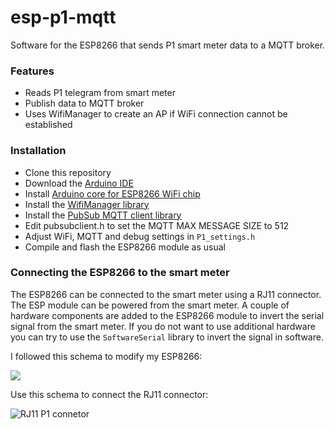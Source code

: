 # esp-p1-mqtt
Software for the ESP8266 that sends P1 smart meter data to a MQTT broker.

### Features
- Reads P1 telegram from smart meter
- Publish data to MQTT broker
- Uses WifiManager to create an AP if WiFi connection cannot be established

### Installation
- Clone this repository
- Download the [Arduino IDE](https://www.arduino.cc/)
- Install [Arduino core for ESP8266 WiFi chip](https://github.com/esp8266/Arduino)
- Install the [WifiManager library](https://github.com/tzapu/WiFiManager)
- Install the [PubSub MQTT client library](https://github.com/knolleary/pubsubclient)
- Edit pubsubclient.h to set the MQTT MAX MESSAGE SIZE to 512
- Adjust WiFi, MQTT and debug settings in `P1_settings.h`
- Compile and flash the ESP8266 module as usual

### Connecting the ESP8266 to the smart meter
The ESP8266 can be connected to the smart meter using a RJ11 connector. The ESP module can be powered from the smart meter. A couple of hardware components are added to the ESP8266 module to invert the serial signal from the smart meter. If you do not want to use additional hardware you can try to use the `SoftwareSerial` library to invert the signal in software.

I followed this schema to modify my ESP8266:

![](https://wiki.pieper.eu/wp-content/uploads/2016/03/P1port.png)

Use this schema to connect the RJ11 connector:

![RJ11 P1 connetor](http://gejanssen.com/howto/Slimme-meter-uitlezen/RJ11-pinout.png)

